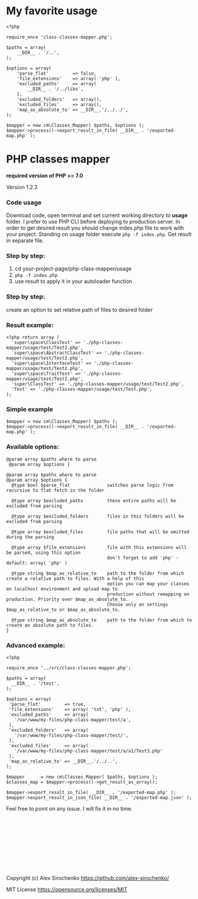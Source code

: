 # My favorite usage
```
<?php

require_once 'class-classes-mapper.php';

$paths = array(
	__DIR__ . '/..',
);

$options = array(
	'parse_flat'         => false,
	'file_extensions'    => array( 'php' ),
	'excluded_paths'     => array(
		__DIR__ . '/../libs',
	),
	'excluded_folders'   => array(),
	'excluded_files'     => array(),
	'map_as_absolute_to' => __DIR__.'/../../',
);

$mapper = new cm\Classes_Mapper( $paths, $options );
$mapper->process()->export_result_in_file( __DIR__ . '/exported-map.php' );
```

# PHP classes mapper

**required version of PHP >= 7.0**

Version 1.2.3

### Code usage

Download code, open terminal and set current working directory to **usage** folder. I prefer to use PHP CLI before deploying to production server. In order to get desired result you should change index.php file to work with your project. Standing on usage folder execute `php -f index.php`. Get result in separate file.

### Step by step:
1. cd your-project-page/php-class-mapper/usage
2. `php -f index.php`
3. use result to apply it in your autoloader function

### Step by step:
create an option to set relative path of files to desired folder

### Result example:
```
<?php return array (
  'super\space\ClassTest' => './php-classes-mapper/usage/test/Test2.php',
  'super\space\AbstractClassTest' => './php-classes-mapper/usage/test/Test2.php',
  'super\space\InterfaceTest' => './php-classes-mapper/usage/test/Test2.php',
  'super\space\TraitTest' => './php-classes-mapper/usage/test/Test2.php',
  'super\ClassTest' => './php-classes-mapper/usage/test/Test2.php',
  'Test' => './php-classes-mapper/usage/test/Test.php',
);
```
### Simple example

```
$mapper = new cm\Classes_Mapper( $paths );
$mapper->process()->export_result_in_file( __DIR__ . '/exported-map.php' );
```

### Available options:
```
@param array $paths where to parse
 @param array $options {

@param array $paths where to parse
@param array $options {
  @type bool $parse_flat              switches parse logic from recursive to flat fetch in the folder
  
  @type array $excluded_paths         these entire paths will be excluded from parsing
  
  @type array $excluded_folders       files in this folders will be excluded from parsing
  
  @type array $excluded_files         file paths that will be omitted during the parsing
  
  @type array $file_extensions        file with this extensions will be parsed, using this option 
                                      don't forget to add 'php' - default: array( 'php' )
  
  @type string $map_as_relative_to    path to the folder from which create a relative path to files. With a help of this
                                      option you can map your classes on localhost environment and upload map to 
                                      production without remapping on production. Priority over $map_as_absolute_to. 
                                      Choose only on settings $map_as_relative_to or $map_as_absolute_to.
  
  @type string $map_as_absolute_to    path to the folder from which to create an absolute path to files.
}
```

### Advanced example:
```
<?php

require_once '../src/class-classes-mapper.php';

$paths = array(
  __DIR__ . '/test',
);

$options = array(
 'parse_flat'         => true,
 'file_extensions'    => array( 'txt', 'php' ),
 'excluded_paths'     => array(
   '/var/www/my-files/php-class-mapper/test/a',
 ),
 'excluded_folders'   => array(
   '/var/www/my-files/php-class-mapper/test/',
 ),
 'excluded_files'     => array(
   '/var/www/my-files/php-class-mapper/test/a/a1/Test3.php'
 ),
 'map_as_relative_to' => __DIR__.'/../..',
);

$mapper      = new cm\Classes_Mapper( $paths, $options );
$classes_map = $mapper->process()->get_result_as_array();

$mapper->export_result_in_file( __DIR__ . '/exported-map.php' );
$mapper->export_result_in_json_file( __DIR__ . '/exported-map.json' );
```

Feel free to point on any issue. I will fix it in no time.
<br>
<br>
<br>
<br>
<br>
<br>
<br>
<br>
<br>
<br>
<br>
Copyright (c) Alex Sirochenko
https://github.com/alex-sirochenko/

MIT License https://opensource.org/licenses/MIT
